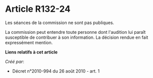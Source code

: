 # Article R132-24

Les séances de la commission ne sont pas publiques.

La commission peut entendre toute personne dont l'audition lui paraît susceptible de contribuer à son information. La
décision rendue en fait expressément mention.

**Liens relatifs à cet article**

_Créé par_:

  - Décret n°2010-994 du 26 août 2010 - art. 1
